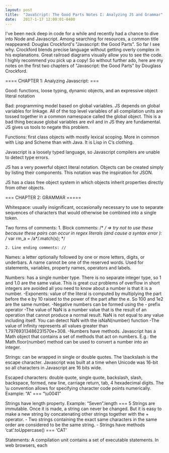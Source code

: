 ```yaml
---
layout: post
title:  "JavaScript: The Good Parts Notes I: Analyzing JS and Grammar"
date:   2017-1-17 12:00:01-0400
---
```


I've been neck deep in code for a while and recently had a chance to dive into Node and Javascript. Among searching for resources, a common title reappeared: Douglas Crockford's "Javascript: the Good Parts". So far I see why. Crockford blends precise language without getting overly complex in his explanations. Great railroad diagrams visually allow you to see the code. I highly recommend you pick up a copy! So without further ado, here are my notes on the first two chapters of "Javascript: the Good Parts" by Douglass Crockford.

 ==== CHAPTER 1: Analyzing Javascript: ===

Good: functions, loose typing, dynamic objects, and an expressive object literal notation

Bad: programming model based on global variables. JS depends on global variables for linkage. All of the top level variables of all compilation units are tossed together in a common namespace called the global object. This is a bad thing because global variables are evil and in JS they are fundamental. JS gives us tools to negate this problem.

Functions: first class objects with mostly lexical scoping. More in common with Lisp and Scheme than with Java. It is Lisp in C’s clothing.

Javascript is a loosely typed language, so Javascript compilers are unable to detect type errors. 

JS has a very powerful object literal notation. Objects can be created simply by listing their components. This notation was the inspiration for JSON.

JS has a class free object system in which objects inherit properties directly from other objects.

=== CHAPTER 2: GRAMMAR =====

Whitespace: usually insignificant, occasionally necessary to use to separate sequences of characters that would otherwise be combined into a single token. 

Two forms of comments:
	1. Block comments: /* */
		=> try not to use these because these pairs can occur in regex literals (and cause a syntax error ):
	/*
		var rm_a = /a*/.match(s);
	*/

	2. Line ending comments: // 

Names: a letter optionally followed by one or more letters, digits, or underbars. A name cannot be one of the reserved words. Used for statements, variables, property names, operators and labels.

Numbers: has a single number type. There is no separate integer type, so 1 and 1.0 are the same value. This is great cuz problems of overflow in short integers are avoided all you need to know about a number is that it is a number.
	-Exponents: value of the literal is computed by multiplying the part before the e by 10 raised to the power of the part after the e. So 100 and 1e2 are the same number.
	-Negative numbers can be formed using the - prefix operator
	-The value of NaN is a number value that is the result of an operation that cannot produce a normal result. NaN is not equal to any value including itself. You can detect NaN with the isNaN(number) function
	-The value of Infinity represents all values greater than 1.79769313486231570e+308. 
	-Numbers have methods. Javascript has a Math object that contains a set of methods that act on numbers. E.g.: the Math.floor(number) method can be used to convert a number into an integer.

Strings: can be wrapped in single or double quotes. The \backslash is the escape character. Javascript was built at a time when Unicode was 16-bit so all characters in Javascript are 16 bits wide. 

Escaped characters: double quote, single quote, backslash, slash, backspace, formed, new line, carriage return, tab, 4 hexadecimal digits. The \u convention allows for specifying character code points numerically. Example: “A” === “\u0041”

Strings have length property. Example: “Seven”.length === 5
Strings are immutable. Once it is made, a string can never be changed. But it is easy to make a new string by concatenating other strings together with the + operator.
	- Two strings containing the exact same characters in the same order are considered to be the same string.
	- Strings have methods ‘cat’.toUppercase() === ‘CAT’

Statements:
	A compilation unit contains a set of executable statements. In web browsers, each <script> tag delivers a compilation unit that is compiled and immediately executed. Lacking a linker, Javascript throws them all together in a common global namespace.

	When used inside a function, the var statement defines the functions private variables.

	The switch, while, for, and do statements are allowed to have an optional label prefix that interacts with the break statement.

	Statements can be an expression statement, disruptive statement, or try statement.

	Statements are executed from top to bottom. The sequence of execution can be altered by the conditional statements (if and switch), by the looping statements (while, for and do), by the disruptive statements (break, return, and throw), and by function invocation.

	A block is a set of statements wrapped in curly braces. Blocks don’t create a new scope so variables should be defined at the top of the function not in blocks.

	Falsey values: false, null, undefined, the empty string ‘’, the number 0, the number NaN
	Truthey: all other values (including the string ‘false’)


	Switch Statement: performs a multiway branch. It compares the expression for equality with all of the specified cases. The expression can produce a number or string. When an exact match is found, the statements of the matching case clause are executed. If there is no match, the optional default statements are executed.
		- A case clause contains one or more case expressions. The case expressions need not be constants. The statements following a clause should be a disruptive statement to prevent fall through into the next case. The break statement can be used to exit from a switch.

var text;
var fruits = document.getElementById("myInput").value;

switch(fruits) {
    case "Banana":
        text = "Banana is good!";
        break;
    case "Orange":
        text = "I am not a fan of orange.";
        break;
    case "Apple":
        text = "How you like them apples?";
        break;
    default:
        text = "I have never heard of that fruit...";
}

A while statement performs a simple loop. If the expression is falsey, then the loop will break. While the expression is truthey, the block will be executed.

The for statement has 3 optional clauses:
	1. initialization: initializes the loop variable
	2. condition: tests loop the variable against a completion criterion. if condition is omitted, the condition of true is assumed. if condition is false, the loop breaks.
	3. increment: loop increments if the block is executed and loop repeats with the condition

	for (var i = 0; i < array.length; i++) {
		array.push(“hi”) // “hi” is added for every item of in the array
	}


The other “for in” loop enumerates the property names (or keys) of an object. On each iteration, another property name string from the object is assigned to the variable. 
	- usually necessary to test object.hasOwnProperty(variable) to determine whether the property name is truly a member of the object or was found instead of the prototype chain:
	for (myVar in obj){
		if (obj.hasOwnProperty(myvar)){
			…
		}
	}


The do statement: similar to while statement except the expression is tested after the block is executed instead of before . That means the block will always be executed at least once.
	=> do {block} while (expression);

The try statement: executes a block and catches any exceptions that were thrown by the block. The catch clause defines a new variable that will receive the exception.
	=> try {block} catch (variable name) {block}

The throw statement raises an exception. If the throw statement is in a try block, then control goes to the catch clause. Otherwise, the function invocation is abandoned and control goes to the catch clause of the try in the calling function.
	
The expression is usually an object literal containing a name property and a message property. The catcher of the exception can use that information to determine what to do.
	 => throw (expression);

The return statement causes the early return from a function. It can also specify the value to be returned. If a return is not specified, then the return value will be undefined. JS does not allow a line end between the return and the expression.
	=> return (expression);

The break statement causes the exit from the loop statement or a switch statement. It can optionally have a label that will cause an exit from the labeled statement. JS does not allow a line end between the break and the label.

An expression statement can either assign values to one or more variables or members, invoke a method, delete a property from an object. The = operation is used for assignment

The simplest expressions are:
	- a literal values (string or number), 
	- invocation expressions preceded by new
	- a refinement expression preceded by delete, 
	- expression wrapped in parentheses
	- an expression preceded by a prefix operator
	- an expression followed by: an infix operator
	- another expression, the ? ternary operator followed by another expression, then by :, and then by yet another expression, 
	-an invocation
	- a refinement.

Operators: Here is the order of precedence from highest to lowest. (higher means they bind the tightest… parentheses can be used to alter the normal precedence):

Highest Precedence:
. [ ] ( ) … refinement and invocation
delete new typeof _ - ! … unary operators
* / % … multiplication, division, modulo
+ -  … add/concat, subtract
 >= <= > < … inequality
=== !=== … equality
&& … logical and
|| … logical or
? : … ternary
Lowest Precedence

Typeof: produces values like ’number’, ‘string’, boolean, undefined, function, object. If the operand is an array or null, the the result is object

The / operator can produce a noninteger even if both operands are integers.

A refinement is used to specify a property or element of an object or array. 

Object literals: notations for specifying new objects. The names of the properties can be specified as names or as strings. The names are treated as literal names, not variable names (so the names of the properties of the object must be known at compile time). the values of the properties are expressions.
	=> { objectName : expression }

Array literals: specify new arrays
	=> [ element, element2 ]

Function literals: defines a function value. It can have an optional name that it can use to call itself recursively. It can specify a list of parameters that will act as variables initialized by the invocation arguments. The body of the function includes variable definitions and statements.




